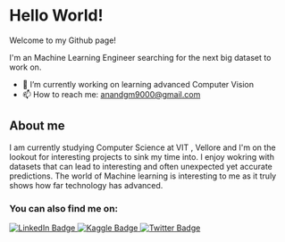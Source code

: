 # Hello World!

Welcome to my Github page!

I'm an Machine Learning Engineer searching for the next big dataset to work on.
- 🔭 I’m currently working on learning advanced Computer Vision
- 📫 How to reach me: anandgm9000@gmail.com


## About me
I am currently studying Computer Science at VIT , Vellore and I'm on the lookout for interesting projects to sink my time into.
I enjoy wokring with datasets that can lead to interesting and often unexpected yet accurate predictions.
The world of Machine learning is interesting to me as it truly shows how far technology has advanced.


### **You can also find me on:**
<p align="left">
<a href="https://www.linkedin.com/in/anand-g-murugan-800854238/">
<img src="https://img.shields.io/badge/LinkedIn-blue?style=for-the-badge&logo=linkedin&logoColor=white" alt="LinkedIn Badge"/>
</a>
<a href="https://www.kaggle.com/anandgmurugan">
<img src="https://img.shields.io/badge/Kaggle-white?style=for-the-badge&logo=kaggle&logoColor=blue" alt="Kaggle Badge"/>
</a>
<a href="https://twitter.com/Anand_needs_yay">
<img src="https://img.shields.io/badge/Twitter-blue?style=for-the-badge&logo=twitter&logoColor=white" alt="Twitter Badge"/>
</a>
</p>

